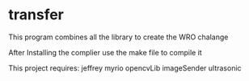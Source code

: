 # transfer
This program combines all the library to create the WRO chalange

After Installing the complier use the make file to compile it

This project requires: jeffrey myrio opencvLib imageSender ultrasonic
